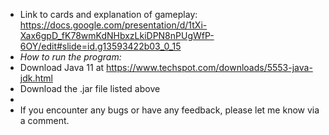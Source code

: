 
* Link to cards and explanation of gameplay: https://docs.google.com/presentation/d/1tXi-Xax6gpD_fK78wmKdNHbxzLkiDPN8nPUgWfP-6OY/edit#slide=id.g13593422b03_0_15 
* *How to run the program:*
* Download Java 11 at https://www.techspot.com/downloads/5553-java-jdk.html 
* Download the .jar file listed above
* 
* If you encounter any bugs or have any feedback, please let me know via a comment.
